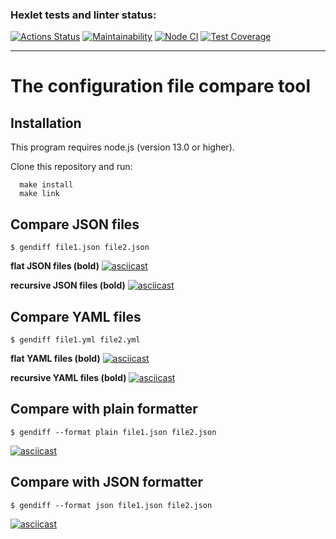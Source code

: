 ### Hexlet tests and linter status:
[![Actions Status](https://github.com/mrn-mrz/frontend-project-lvl2/workflows/hexlet-check/badge.svg)](https://github.com/mrn-mrz/frontend-project-lvl2/actions)
[![Maintainability](https://api.codeclimate.com/v1/badges/6ccccf7be6c10c8da3ea/maintainability)](https://codeclimate.com/github/mrn-mrz/frontend-project-lvl2/maintainability)
[![Node CI](https://github.com/mrn-mrz/frontend-project-lvl2/actions/workflows/tests.yml/badge.svg)](https://github.com/mrn-mrz/frontend-project-lvl2/actions/workflows/tests.yml)
[![Test Coverage](https://api.codeclimate.com/v1/badges/6ccccf7be6c10c8da3ea/test_coverage)](https://codeclimate.com/github/mrn-mrz/frontend-project-lvl2/test_coverage)
____

# The configuration file compare tool

## Installation
This program requires node.js (version 13.0 or higher).

Clone this repository and run:
```
  make install
  make link
```

## Compare JSON files
```
$ gendiff file1.json file2.json
```
**flat JSON files (bold)**
[![asciicast](https://asciinema.org/a/2UQ5Gnppm5wNEf3wAl3bUT1ya.svg)](https://asciinema.org/a/2UQ5Gnppm5wNEf3wAl3bUT1ya)

**recursive JSON files (bold)**
[![asciicast](https://asciinema.org/a/hT37WDEWoQ2CTIGyIxMJXFzYP.svg)](https://asciinema.org/a/hT37WDEWoQ2CTIGyIxMJXFzYP)

## Compare YAML files
```
$ gendiff file1.yml file2.yml
```
**flat YAML files (bold)**
[![asciicast](https://asciinema.org/a/0Gna8CegvOHYfxYvQqLqBbOfi.svg)](https://asciinema.org/a/0Gna8CegvOHYfxYvQqLqBbOfi)

**recursive YAML files (bold)**
[![asciicast](https://asciinema.org/a/zsPK0lRahMmGOrUeHzo7Ug9OB.svg)](https://asciinema.org/a/zsPK0lRahMmGOrUeHzo7Ug9OB)

## Compare with plain formatter
```
$ gendiff --format plain file1.json file2.json
```
[![asciicast](https://asciinema.org/a/GwWEgyBNnap5LylUqiRMy2qlM.svg)](https://asciinema.org/a/GwWEgyBNnap5LylUqiRMy2qlM)

## Compare with JSON formatter
```
$ gendiff --format json file1.json file2.json
```
[![asciicast](https://asciinema.org/a/pzGMHjXzgTnjMvaso0Yup4kvB.svg)](https://asciinema.org/a/pzGMHjXzgTnjMvaso0Yup4kvB)
